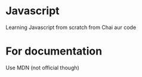 # Javascript
Learning Javascript from scratch
from Chai aur code

# For documentation
Use MDN (not official though)
